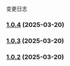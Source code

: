 变更日志
### [1.0.4](https://github.com/CodeNoobStar/midway-admin-server/compare/v1.0.3...v1.0.4) (2025-03-20)

### [1.0.3](https://github.com/CodeNoobStar/midway-admin-server/compare/v1.0.2...v1.0.3) (2025-03-20)

### [1.0.2](https://github.com/CodeNoobStar/midway-admin-server/compare/v3.0.3...v1.0.2) (2025-03-20)
